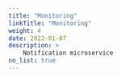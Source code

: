 ```yaml
---
title: "Monitoring"
linkTitle: "Monitoring"
weight: 4
date: 2022-01-07
description: >
    Notification microservice
no_list: true
---
```


